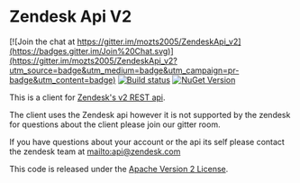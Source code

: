 Zendesk Api V2 
==============

[![Join the chat at https://gitter.im/mozts2005/ZendeskApi_v2](https://badges.gitter.im/Join%20Chat.svg)](https://gitter.im/mozts2005/ZendeskApi_v2?utm_source=badge&utm_medium=badge&utm_campaign=pr-badge&utm_content=badge)
[![Build status](https://ci.appveyor.com/api/projects/status/6ve1ey4x7ctd5029?svg=true)](https://ci.appveyor.com/project/mozts2005/zendeskapi-v2)
[![NuGet Version](https://img.shields.io/nuget/v/ZendeskApi_v2.svg)](https://www.nuget.org/packages/ZendeskApi_v2/)

This is a client for [Zendesk's v2 REST api](http://developer.zendesk.com/documentation/rest_api/introduction.html). 

The client uses the Zendesk api however it is not supported by the zendesk for questions 
about the client please join our gitter room. 

If you have questions about your account or the api its self please contact the zendesk team at <mailto:api@zendesk.com>

This code is released under the [Apache Version 2 License](http://www.apache.org/licenses/LICENSE-2.0.html).

